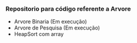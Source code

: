 ### Repositorio para código referente a Arvore

 + Arvore Binaria (Em execução)
 + Arvore de Pesquisa (Em execução)
 + HeapSort com array
  
